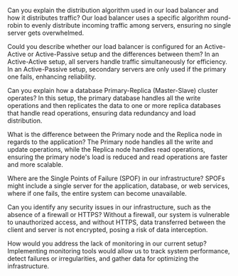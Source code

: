 Can you explain the distribution algorithm used in our load balancer and how it distributes traffic?
Our load balancer uses a specific algorithm round-robin to evenly distribute incoming traffic among servers, ensuring no single server gets overwhelmed.

Could you describe whether our load balancer is configured for an Active-Active or Active-Passive setup and the differences between them?
In an Active-Active setup, all servers handle traffic simultaneously for efficiency. In an Active-Passive setup, secondary servers are only used if the primary one fails, enhancing reliability.

Can you explain how a database Primary-Replica (Master-Slave) cluster operates?
In this setup, the primary database handles all the write operations and then replicates the data to one or more replica databases that handle read operations, ensuring data redundancy and load distribution.

What is the difference between the Primary node and the Replica node in regards to the application?
The Primary node handles all the write and update operations, while the Replica node handles read operations, ensuring the primary node's load is reduced and read operations are faster and more scalable.

Where are the Single Points of Failure (SPOF) in our infrastructure?
SPOFs might include a single server for the application, database, or web services, where if one fails, the entire system can become unavailable.

Can you identify any security issues in our infrastructure, such as the absence of a firewall or HTTPS?
Without a firewall, our system is vulnerable to unauthorized access, and without HTTPS, data transferred between the client and server is not encrypted, posing a risk of data interception.

How would you address the lack of monitoring in our current setup?
Implementing monitoring tools would allow us to track system performance, detect failures or irregularities, and gather data for optimizing the infrastructure.
